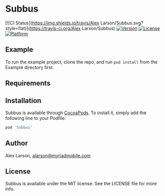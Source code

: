 # Subbus

[![CI Status](https://img.shields.io/travis/Alex Larson/Subbus.svg?style=flat)](https://travis-ci.org/Alex Larson/Subbus)
[![Version](https://img.shields.io/cocoapods/v/Subbus.svg?style=flat)](https://cocoapods.org/pods/Subbus)
[![License](https://img.shields.io/cocoapods/l/Subbus.svg?style=flat)](https://cocoapods.org/pods/Subbus)
[![Platform](https://img.shields.io/cocoapods/p/Subbus.svg?style=flat)](https://cocoapods.org/pods/Subbus)

## Example

To run the example project, clone the repo, and run `pod install` from the Example directory first.

## Requirements

## Installation

Subbus is available through [CocoaPods](https://cocoapods.org). To install
it, simply add the following line to your Podfile:

```ruby
pod 'Subbus'
```

## Author

Alex Larson, alarson@myriadmobile.com

## License

Subbus is available under the MIT license. See the LICENSE file for more info.
